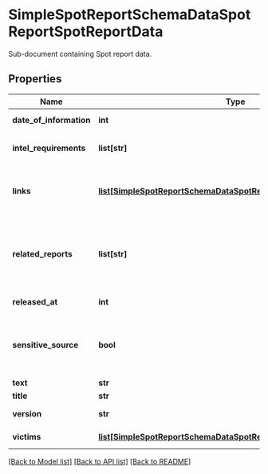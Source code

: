 # SimpleSpotReportSchemaDataSpotReportSpotReportData

Sub-document containing Spot report data.

## Properties
Name | Type | Description | Notes
------------ | ------------- | ------------- | -------------
**date_of_information** | **int** | Spot report date of information. | 
**intel_requirements** | **list[str]** | General Intel Requirements (GIR). | [optional] 
**links** | [**list[SimpleSpotReportSchemaDataSpotReportSpotReportDataLinks]**](SimpleSpotReportSchemaDataSpotReportSpotReportDataLinks.md) | Links to any other entity in portal, like Post, Thread or external &#x60;resource&#x60;. | [optional] 
**related_reports** | **list[str]** | Spot report links to related reports like \&quot;Information Report\&quot; or \&quot;Malware Report\&quot;. | [optional] 
**released_at** | **int** | Spot report released date. | 
**sensitive_source** | **bool** | Indicates if the document contains sensitive source derived information. | [optional] 
**text** | **str** | Spot report text. | 
**title** | **str** | Spot report title. | [optional] 
**version** | **str** | Spot report release &#x60;version&#x60;. | 
**victims** | [**list[SimpleSpotReportSchemaDataSpotReportSpotReportDataVictims]**](SimpleSpotReportSchemaDataSpotReportSpotReportDataVictims.md) | List of purported &#x60;victims&#x60;. | [optional] 

[[Back to Model list]](../README.md#documentation-for-models) [[Back to API list]](../README.md#documentation-for-api-endpoints) [[Back to README]](../README.md)


